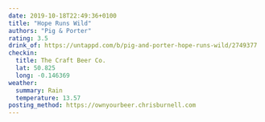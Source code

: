 ```yaml
---
date: 2019-10-18T22:49:36+0100
title: "Hope Runs Wild"
authors: "Pig & Porter"
rating: 3.5
drink_of: https://untappd.com/b/pig-and-porter-hope-runs-wild/2749377
checkin:
  title: The Craft Beer Co.
  lat: 50.825
  long: -0.146369
weather:
  summary: Rain
  temperature: 13.57
posting_method: https://ownyourbeer.chrisburnell.com
---
```

